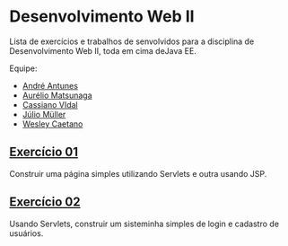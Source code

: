 
# Desenvolvimento Web II

Lista de exercícios e trabalhos de senvolvidos para a disciplina de Desenvolvimento Web II, toda em cima deJava EE.

Equipe:

- [André Antunes](https://github.com/andrekantunes)
- [Aurélio Matsunaga](https://github.com/aureliomatsunaga)
- [Cassiano VIdal](https://github.com/kruchelski)
- [Júlio Müller](https://github.com/juliolmuller)
- [Wesley Caetano](https://github.com/vvesleyc)

## [Exercício 01](./Exercicio01/Exercício%2001%20-%20Servlets_JSP%20Básico.pdf)

Construir uma página simples utilizando Servlets e outra usando JSP.

## [Exercício 02](./Exercicio02/Exercício%2002%20-%20Servlets%20%2B%20Formulário.pdf)

Usando Servlets, construir um sisteminha simples de login e cadastro de usuários.
